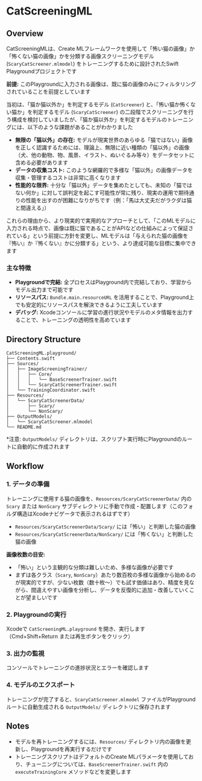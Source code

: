 # CatScreeningML

## Overview
CatScreeningMLは、Create MLフレームワークを使用して「怖い猫の画像」か「怖くない猫の画像」かを分類する画像スクリーニングモデル (`ScaryCatScreener.mlmodel`) をトレーニングするために設計されたSwift Playgroundプロジェクトです

**前提:** このPlaygroundに入力される画像は、既に猫の画像のみにフィルタリングされていることを前提としています

当初は、「猫か猫以外か」を判定するモデル (`CatScreener`) と、「怖い猫か怖くない猫か」を判定するモデル (`ScaryCatScreener`) の二段階でスクリーニングを行う構成を検討していましたが、「猫か猫以外か」を判定するモデルのトレーニングには、以下のような課題があることがわかりました

- **無限の「猫以外」の存在:** モデルが現実世界のあらゆる「猫ではない」画像を正しく認識するためには、理論上、無限に近い種類の「猫以外」の画像（犬、他の動物、物、風景、イラスト、ぬいぐるみ等々）をデータセットに含める必要があります
- **データの収集コスト:** このような網羅的で多様な「猫以外」の画像データを収集・管理するコストは非常に高くなります
- **性能的な限界:** 十分な「猫以外」データを集めたとしても、未知の「猫ではない何か」に対して誤判定を起こす可能性が常に残り、現実の運用で期待通りの性能を出すのが困難になりがちです（例：「馬は大丈夫だがラクダは猫と間違える」）

これらの理由から、より現実的で実用的なアプローチとして、「このMLモデルに入力される時点で、画像は既に猫であることがAPIなどの仕組みによって保証されている」という前提に方針を変更し、MLモデルは「与えられた猫の画像を『怖い』か『怖くない』かに分類する」という、より達成可能な目標に集中できます

### 主な特徴
- **Playgroundで完結:** 全プロセスはPlayground内で完結しており、学習からモデル出力まで可能です
- **リソースパス:** `Bundle.main.resourceURL` を活用することで、Playground上でも安定的にリソースパスを解決できるように工夫しています
- **デバッグ:** Xcodeコンソールに学習の進行状況やモデルのメタ情報を出力することで、トレーニングの透明性を高めています

## Directory Structure
```
CatScreeningML.playground/
├── Contents.swift
├── Sources/
│   ├── ImageScreeningTrainer/
│   │   ├── Core/
│   │   │   └── BaseScreenerTrainer.swift
│   │   └── ScaryCatScreenerTrainer.swift
│   └── TrainingCoordinator.swift
├── Resources/
│   └── ScaryCatScreenerData/
│       ├── Scary/           
│       └── NonScary/        
├── OutputModels/
│   └── ScaryCatScreener.mlmodel
└── README.md
```
*注意: `OutputModels/` ディレクトリは、スクリプト実行時にPlaygroundのルートに自動的に作成されます

## Workflow

### 1. データの準備
トレーニングに使用する猫の画像を、`Resources/ScaryCatScreenerData/` 内の `Scary` または `NonScary` サブディレクトリに手動で作成・配置します（このフォルダ構造はXcodeナビゲータで表示されるはずです）
- `Resources/ScaryCatScreenerData/Scary/` には「怖い」と判断した猫の画像
- `Resources/ScaryCatScreenerData/NonScary/` には「怖くない」と判断した猫の画像

**画像枚数の目安:**
- 「怖い」という主観的な分類は難しいため、多様な画像が必要です
- まずは各クラス（`Scary`, `NonScary`）あたり数百枚の多様な画像から始めるのが現実的ですが、少ない枚数（数十枚〜）でも試す価値はあり、精度を見ながら、間違えやすい画像を分析し、データを反復的に追加・改善していくことが望ましいです

### 2. Playgroundの実行
Xcodeで `CatScreeningML.playground` を開き、実行します（Cmd+Shift+Return または再生ボタンをクリック）

### 3. 出力の監視
コンソールでトレーニングの進捗状況とエラーを確認します

### 4. モデルのエクスポート
トレーニングが完了すると、`ScaryCatScreener.mlmodel` ファイルがPlaygroundルートに自動生成される `OutputModels/` ディレクトリに保存されます

## Notes
- モデルを再トレーニングするには、`Resources/` ディレクトリ内の画像を更新し、Playgroundを再実行するだけです
- トレーニングスクリプトはデフォルトのCreate MLパラメータを使用しており、チューニングについては、`BaseScreenerTrainer.swift` 内の `executeTrainingCore` メソッドなどを変更します

